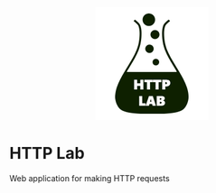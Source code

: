 <p align="center">
  <img src="https://raw.githubusercontent.com/saespmar/http-lab/master/web/images/Logo.png" alt="logo">
</p>

# HTTP Lab
Web application for making HTTP requests